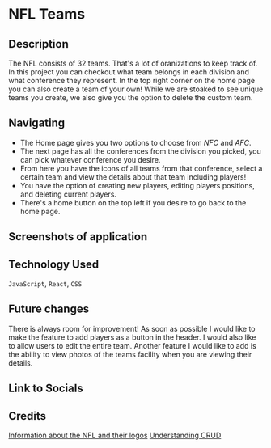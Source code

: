 # NFL Teams

## Description 

The NFL consists of 32 teams. That's a lot of oranizations to keep track of. In this project you can checkout what team belongs in each division and what conference they represent. In the top right corner on the home page you can also create a team of your own! While we are stoaked to see unique teams you create, we also give you the option to delete the custom team.

## Navigating 

- The Home page gives you two options to choose from *NFC* and *AFC*.
- The next page has all the conferences from the division you picked, you can pick whatever conference you desire.
- From here you have the icons of all teams from that conference, select a certain team and view the details about that team including players!
- You have the option of creating new players, editing players positions, and deleting current players.
- There's a home button on the top left if you desire to go back to the home page.

## Screenshots of application

## Technology Used

`JavaScript`, `React`, `CSS` 

## Future changes

There is always room for improvement! As soon as possible I would like to make the feature to add players as a button in the header. I would also like to allow users to edit the entire team. Another feature I would like to add is the ability to view photos of the teams facility when you are viewing their details.

## Link to Socials

##  Credits

[Information about the NFL and their logos](https://www.nfl.com/)
[Understanding CRUD](https://geeksforgeeks.com/)

